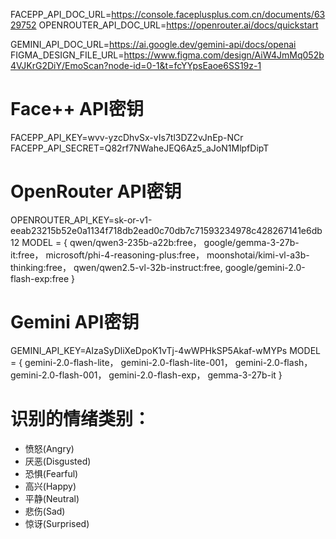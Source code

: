FACEPP_API_DOC_URL=https://console.faceplusplus.com.cn/documents/6329752
OPENROUTER_API_DOC_URL=https://openrouter.ai/docs/quickstart
<!-- OPENAI_API_DOC_URL=https://platform.openai.com/docs/quickstart?api-mode=responses -->
<!-- ANTHROPIC_API_DOC_URL=https://docs.anthropic.com/en/api/overview#python -->
GEMINI_API_DOC_URL=https://ai.google.dev/gemini-api/docs/openai
FIGMA_DESIGN_FILE_URL=https://www.figma.com/design/AiW4JmMq052b4VJKrG2DiY/EmoScan?node-id=0-1&t=fcYYpsEaoe6SS19z-1
# Face++ API密钥
FACEPP_API_KEY=wvv-yzcDhvSx-vIs7tl3DZ2vJnEp-NCr
FACEPP_API_SECRET=Q82rf7NWaheJEQ6Az5_aJoN1MlpfDipT

# OpenRouter API密钥
OPENROUTER_API_KEY=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
MODEL = {
        qwen/qwen3-235b-a22b:free，
        google/gemma-3-27b-it:free，
        microsoft/phi-4-reasoning-plus:free，
        moonshotai/kimi-vl-a3b-thinking:free，
        qwen/qwen2.5-vl-32b-instruct:free,
        google/gemini-2.0-flash-exp:free
        }

# Gemini API密钥
GEMINI_API_KEY=AIzaSyDliXeDpoK1vTj-4wWPHkSP5Akaf-wMYPs
MODEL = {
        gemini-2.0-flash-lite，
        gemini-2.0-flash-lite-001，
        gemini-2.0-flash，
        gemini-2.0-flash-001，
        gemini-2.0-flash-exp，
        gemma-3-27b-it
        }

<!-- # OpenAI API密钥
OPENAI_API_KEY=NONE

# Anthropic API密钥
ANTHROPIC_API_KEY=NONE --> 

# 识别的情绪类别：
   - 愤怒(Angry)
   - 厌恶(Disgusted)
   - 恐惧(Fearful)
   - 高兴(Happy)
   - 平静(Neutral)
   - 悲伤(Sad)
   - 惊讶(Surprised)